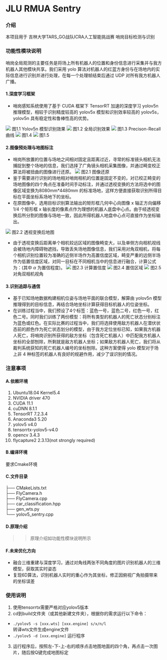 # JLU RMUA Sentry

### 介绍

本项目用于 吉林大学TARS_GO战队ICRA人工智能挑战赛 哨岗目标检测与识别

### 功能性模块说明
哨岗全局观测的主要任务是将场上所有机器人的位置和身份信息进行采集并与我方机器人其他模块共享。我们采用 yolo 算法对机器人的红蓝方身份与在场地内的实际信息进行识别并进行处理，在每一个处理帧结束后通过 UDP 对所有我方机器人广播。

#### 1.深度学习框架
- 哨岗感知系统使用了基于 CUDA 框架下 TensorRT 加速的深度学习 yolov5n 推理模型，相较于识别精度较高的 yolov5x 模型和识别效率较高的 yolov5s，yolov5n 具有稳定性和鲁棒性高的优势。

![](imagea.png)
图1.1 Yolov5n 模型识别效果
![](imagef.png)
图1.2 全局识别效果
![](image5.png)
图1.3 Precison-Recall曲线
![](image4.png)
图1.4 
![](image2.png)
图1.5

#### 2.图像预处理与地图标注
- 哨岗所放置的位置与场地之间相对固定且距离过近，寻常的标准镜头相机无法捕捉到整个场地的信息，我们选择了广角镜头相机采集图像，并通过畸变校正算法将被扭曲的图像进行还原。
![](imagel.png)
图2.1 图像还原
- 鉴于需要进行识别的场地相对哨岗相机的位置是固定不变的，对已校正畸变的场地图像的四个角点在准备时间手动标注，并通过透视变换的方法将选中的图像区域变换为8080mm*4480mm 的标准场地，这样方便直接获取识别所得目标在平面坐标系场地下的坐标。
- 在原图像中，选用目标识别算法输出的矩形框几何中心向图像 x 轴正方向偏移 1/4 个矩形框 x 轴长度的像素点作为理想的机器人底盘中心点。由于经透视变换后所分割的图像与场地一致，因此所得机器人地盘中心点可直接作为坐标输出。

![](imageh.png)
图2.2 透视变换后地图

- 由于透视变换后距离单个相机较远区域的图像畸变大，以及单侧方向相机视线会被场地内障碍物遮挡，导致丢失场地图像信息，我们采用对角双相机，将每个相机识别位置较为准确的近侧半场作为高置信度区域，畸变严重的远侧半场作为低置信度区域，对同一目标在不同相机当中的信息进行融合，计算公式为：(其中 $\alpha$ 为置信程度)。
![](imagek.png)
图2.3 计算置信度
![](imagej.png)
图2.4 置信区域
![](imagem.png)
图2.5 对角双相机视角

#### 3.识别追踪与通信
- 基于已知场地数据构建相机位姿与场地平面的联合模型，解算由 yolov5n 模型推理得到的目标信息，再结合场地坐标计算获得目标机器人的位姿坐标。
- 在训练过程当中，我们预设了4个标签：蓝色一号，蓝色二号，红色一号，红色二号。同时我们训练了两份模型：将所有类型的机器人的死亡状态分别标注为蓝色或红色。在实际比赛的过程当中，我们将选择使用敌方机器人在潜伏状态前的颜色作为死亡状态划分的模型，由于我方定位坐标已知，如果我方机器人死亡，将哨岗识别所获得的敌方坐标（包含死亡机器人）中匹配我方机器人坐标的全部刨除，所剩就是敌方机器人坐标；如果敌方机器人死亡，我们将从裁判系统获知的死亡机器人编号的坐标刨除。这种方案使得 yolo 模型对于场上非 4 种标签的机器人有良好的规避作用，减少了误识别的情况。

### 注意事项

#### A.依赖环境
1. Ubuntu18.04 Kernel5.4
2. NVIDIA driver 470
3. CUDA 11.1
4. cuDNN 8.1.1
5. TensorRT 7.2.3.4
6. Anaconda3 5.20
7. yolov5 v4.0
8. tensorrtx-yolov5-v4.0
9. opencv 3.4.3
10. flycapture2 2.3.13(not strongly required) 

#### B.编译环境
要求Cmake环境

#### C.文件目录
├── CMakeLists.txt                    
├── FlyCamera.h                        
├── FlyCamera.cpp                      
├── car_classification.hpp                    
├── gen_wts.py                    
└── yolov5_sentry.cpp

#### D.原理介绍
>> 原理介绍如功能性模块说明所示

#### F.未来优化方向
- 融合三维重建与深度学习，通过对角线两张不同角度的图片识别机器人的三维模型，获取其实时姿态
- 复现6D算法，识别机器人实时的重心作为其坐标，修正因俯视广角拍摄带来的坐标误差

### 使用说明
1.  使用tensorrtx需要严格对应yolov5版本
2.  cd到build文件夹（或其他新建文件夹），根据你的需求运行以下命令：
- `./yolov5 -s [xxx.wts] [xxx.engine] s/x/n/l`  
转译wts文件生成engine文件
- `./yolov5 -d [xxx.engine]`
运行程序
3.  运行程序后，按照左-下-上-右的顺序点击地图地面的四个角，再点击一次图片，随后按Q键完成地图标定
